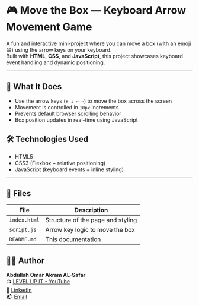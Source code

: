 # 🎮 Move the Box — Keyboard Arrow Movement Game

A fun and interactive mini-project where you can move a box (with an emoji 😄) using the arrow keys on your keyboard.  
Built with **HTML**, **CSS**, and **JavaScript**, this project showcases keyboard event handling and dynamic positioning.

---

## 🧠 What It Does

- Use the arrow keys (`↑ ↓ ← →`) to move the box across the screen
- Movement is controlled in `10px` increments
- Prevents default browser scrolling behavior
- Box position updates in real-time using JavaScript
  
## 🛠️ Technologies Used

- HTML5
- CSS3 (Flexbox + relative positioning)
- JavaScript (keyboard events + inline styling)

---

## 📂 Files

| File         | Description                          |
|--------------|--------------------------------------|
| `index.html` | Structure of the page and styling    |
| `script.js`  | Arrow key logic to move the box      |
| `README.md`  | This documentation                   |

## 👨‍💻 Author

**Abdullah Omar Akram AL-Safar**  
📺 [LEVEL UP IT - YouTube](https://www.youtube.com/@LEVEL_UP_IT)  
🔗 [LinkedIn](https://www.linkedin.com/in/abdullah-omar-2a552834b)  
📬 [Email](mailto:abodyalsafar2009@gmail.com)
